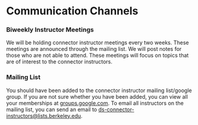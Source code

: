 # Communication Channels

<!--

### Piazza

We have set up a [Piazza site](https://piazza.com/berkeley/other/cs97) for any dicussion related to connectors. This page is for connector instructors and connector assistants \(CAs\) to post questions and concerns they may have. DSEP staff members are regularly monitoring this page and will respond promptly. We are using Piazza instead of email so that communication is open and information is not confined to a private email thread. You also do not have to worry about figuring out who to email. Just post on Piazza and the right person will get back to you!

-->

### Biweekly Instructor Meetings

We will be holding connector instructor meetings every two weeks. These meetings are announced through the mailing list. We will post notes for those who are not able to attend. These meetings will focus on topics that are of interest to the connector instructors.

### Mailing List

You should have been added to the connector instructor mailing list/google group. If you are not sure whether you have been added, you can view all your memberships at [groups.google.com](/groups.google.com). To email all instructors on the mailing list, you can send an email to [ds-connector-instructors@lists.berkeley.edu](mailto:ds-connector-instructors@lists.berkeley.edu).

